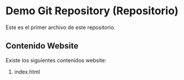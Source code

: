 # Demo Git Repository (Repositorio)

Este es el primer archivo de este repositorio.

##  Contenido Website 

Existe los siguientes contenidos website:

1. index.html